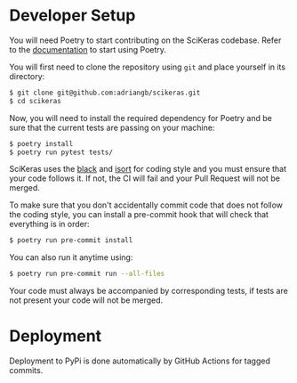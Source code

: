 # Developer Setup

You will need Poetry to start contributing on the SciKeras codebase. Refer to the [documentation](https://python-poetry.org/docs/#introduction) to start using Poetry.

You will first need to clone the repository using `git` and place yourself in its directory:

```bash
$ git clone git@github.com:adriangb/scikeras.git
$ cd scikeras
```

Now, you will need to install the required dependency for Poetry and be sure that the current
tests are passing on your machine:

```bash
$ poetry install
$ poetry run pytest tests/
```

SciKeras uses the [black](https://github.com/psf/black) and
[isort](https://github.com/timothycrosley/isort) for coding style and you must ensure that your
code follows it. If not, the CI will fail and your Pull Request will not be merged.

To make sure that you don't accidentally commit code that does not follow the coding style, you can
install a pre-commit hook that will check that everything is in order:

```bash
$ poetry run pre-commit install
```

You can also run it anytime using:

```bash
$ poetry run pre-commit run --all-files
```

Your code must always be accompanied by corresponding tests, if tests are not present your code
will not be merged.

# Deployment

Deployment to PyPi is done automatically by GitHub Actions for tagged commits.
